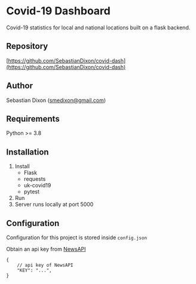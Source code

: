 # Covid-19 Dashboard

Covid-19 statistics for local and national locations built on a flask backend.

## Repository

[https://github.com/SebastianDixon/covid-dash](https://github.com/SebastianDixon/covid-dash)

## Author

Sebastian Dixon (smedixon@gmail.com)

## Requirements

Python >= 3.8

## Installation

1. Install
    - Flask
    - requests
    - uk-covid19
    - pytest
2. Run
3. Server runs locally at port 5000

## Configuration

Configuration for this project is stored inside `config.json`

Obtain an api key from [NewsAPI](https://newsapi.org/register)
```json5
{
    // api key of NewsAPI
    "KEY": "...",
}
```
